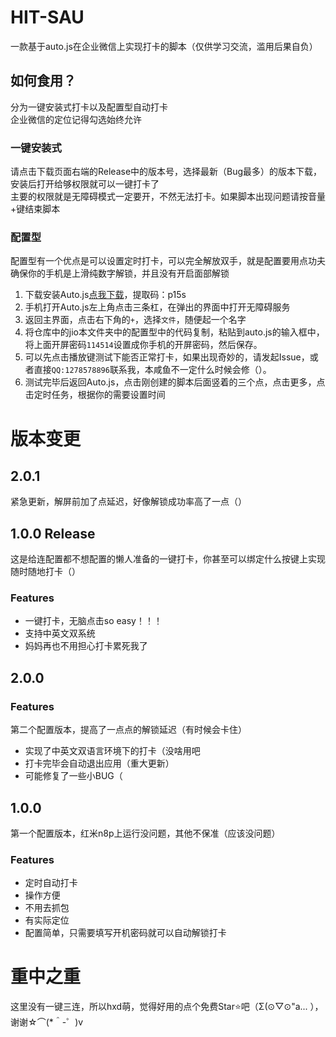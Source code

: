 <!--
 * @Author: daiisuukee（黛苏珂）
 * @Date: 2022-02-16 16:05:19
 * @LastEditTime: 2022-02-16 21:07:01
 * @Description: In User Settings Edit
 * @FilePath: \Hit-SAU\README.md
-->
# HIT-SAU
一款基于auto.js在企业微信上实现打卡的脚本（仅供学习交流，滥用后果自负）
## 如何食用？
分为一键安装式打卡以及配置型自动打卡   
企业微信的定位记得勾选始终允许
### 一键安装式
请点击下载页面右端的Release中的版本号，选择最新（Bug最多）的版本下载，安装后打开给够权限就可以一键打卡了     
主要的权限就是无障碍模式一定要开，不然无法打卡。如果脚本出现问题请按音量+键结束脚本
### 配置型
配置型有一个优点是可以设置定时打卡，可以完全解放双手，就是配置要用点功夫
确保你的手机是上滑纯数字解锁，并且没有开启面部解锁
1. 下载安装Auto.js[点我下载](https://pan.baidu.com/s/1fsVMulvK6zqYvSkzeCtJIg)，提取码：p15s
2. 手机打开Auto.js左上角点击三条杠，在弹出的界面中打开无障碍服务
3. 返回主界面，点击右下角的`+`，选择`文件`，随便起一个名字
4. 将仓库中的jio本文件夹中的配置型中的代码复制，粘贴到auto.js的输入框中，将上面开屏密码`114514`设置成你手机的开屏密码，然后保存。
5. 可以先点击播放键测试下能否正常打卡，如果出现奇妙的，请发起Issue，或者直接`QQ:1278578896`联系我，本咸鱼不一定什么时候会修（）。
6. 测试完毕后返回Auto.js，点击刚创建的脚本后面竖着的三个点，点击更多，点击定时任务，根据你的需要设置时间
# 版本变更
## 2.0.1 
紧急更新，解屏前加了点延迟，好像解锁成功率高了一点（）
## 1.0.0 Release
这是给连配置都不想配置的懒人准备的一键打卡，你甚至可以绑定什么按键上实现随时随地打卡（）
### Features
- 一键打卡，无脑点击so easy！！！
- 支持中英文双系统
- 妈妈再也不用担心打卡累死我了
## 2.0.0
### Features
第二个配置版本，提高了一点点的解锁延迟（有时候会卡住）
- 实现了中英文双语言环境下的打卡（没啥用吧
- 打卡完毕会自动退出应用（重大更新）
- 可能修复了一些小BUG（
## 1.0.0
第一个配置版本，红米n8p上运行没问题，其他不保准（应该没问题）
### Features
- 定时自动打卡
- 操作方便
- 不用去抓包
- 有实际定位
- 配置简单，只需要填写开机密码就可以自动解锁打卡
# 重中之重
这里没有一键三连，所以hxd萌，觉得好用的点个免费Star⭐吧（Σ(⊙▽⊙"a... ），谢谢☆⌒(*＾-゜)v 
